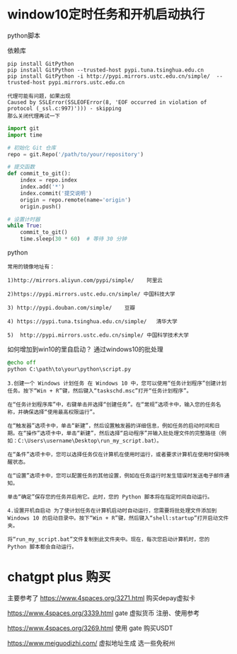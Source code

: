 

# window10定时任务和开机启动执行

python脚本

依赖库
```
pip install GitPython
pip install GitPython --trusted-host pypi.tuna.tsinghua.edu.cn
pip install GitPython -i http://pypi.mirrors.ustc.edu.cn/simple/  --trusted-host pypi.mirrors.ustc.edu.cn

代理可能有问题，如果出现
Caused by SSLError(SSLEOFError(8, 'EOF occurred in violation of protocol (_ssl.c:997)'))) - skipping
那么关闭代理再试一下

```

```python
import git
import time

# 初始化 Git 仓库
repo = git.Repo('/path/to/your/repository')

# 提交函数
def commit_to_git():
    index = repo.index
    index.add('*')
    index.commit('提交说明')
    origin = repo.remote(name='origin') 
    origin.push()

# 设置计时器
while True:
    commit_to_git()
    time.sleep(30 * 60)  # 等待 30 分钟

```


python
```
常用的镜像地址有： 

1)http://mirrors.aliyun.com/pypi/simple/    阿里云

2)https://pypi.mirrors.ustc.edu.cn/simple/ 中国科技大学

3) http://pypi.douban.com/simple/    豆瓣

4) https://pypi.tuna.tsinghua.edu.cn/simple/   清华大学

5)  http://pypi.mirrors.ustc.edu.cn/simple/ 中国科学技术大学

```


如何增加到win10的里自启动？
通过windows10的批处理
```bat
@echo off
python C:\path\to\your\python\script.py

```

```
3.创建一个 Windows 计划任务 在 Windows 10 中，您可以使用“任务计划程序”创建计划任务。按下“Win + R”键，然后键入“taskschd.msc”打开“任务计划程序”。

在“任务计划程序库”中，右键单击并选择“创建任务”。在“常规”选项卡中，输入您的任务名称，并确保选择“使用最高权限运行”。

在“触发器”选项卡中，单击“新建”，然后设置触发器的详细信息，例如任务的启动时间和日期。在“操作”选项卡中，单击“新建”，然后选择“启动程序”并输入批处理文件的完整路径（例如：C:\Users\username\Desktop\run_my_script.bat）。

在“条件”选项卡中，您可以选择任务仅在计算机在使用时运行，或者要求计算机在使用时保持唤醒状态。

在“设置”选项卡中，您可以配置任务的其他设置，例如在任务运行时发生错误时发送电子邮件通知。

单击“确定”保存您的任务并启用它。此时，您的 Python 脚本将在指定时间自动运行。

4.设置开机自启动 为了使计划任务在计算机启动时自动运行，您需要将批处理文件添加到 Windows 10 的启动目录中。按下“Win + R”键，然后键入“shell:startup”打开启动文件夹。

将“run_my_script.bat”文件复制到此文件夹中。现在，每次您启动计算机时，您的 Python 脚本都会自动运行。
```




# chatgpt plus 购买

主要参考了
https://www.4spaces.org/3271.html  购买depay虚拟卡


https://www.4spaces.org/3339.html gate 虚拟货币 注册、使用参考


https://www.4spaces.org/3269.html  使用 gate 购买USDT


https://www.meiguodizhi.com/  虚拟地址生成 选一些免税州